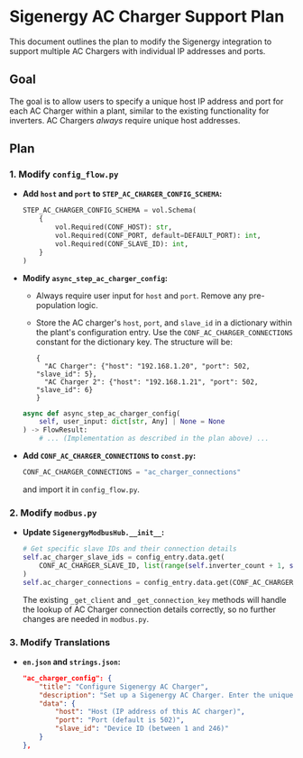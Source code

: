 # Sigenergy AC Charger Support Plan

This document outlines the plan to modify the Sigenergy integration to support multiple AC Chargers with individual IP addresses and ports.

## Goal

The goal is to allow users to specify a unique host IP address and port for each AC Charger within a plant, similar to the existing functionality for inverters. AC Chargers *always* require unique host addresses.

## Plan

### 1. Modify `config_flow.py`

*   **Add `host` and `port` to `STEP_AC_CHARGER_CONFIG_SCHEMA`:**

    ```python
    STEP_AC_CHARGER_CONFIG_SCHEMA = vol.Schema(
        {
            vol.Required(CONF_HOST): str,
            vol.Required(CONF_PORT, default=DEFAULT_PORT): int,
            vol.Required(CONF_SLAVE_ID): int,
        }
    )
    ```

*   **Modify `async_step_ac_charger_config`:**
    *   Always require user input for `host` and `port`. Remove any pre-population logic.
    *   Store the AC charger's `host`, `port`, and `slave_id` in a dictionary within the plant's configuration entry.  Use the `CONF_AC_CHARGER_CONNECTIONS` constant for the dictionary key.  The structure will be:

        ```
        {
          "AC Charger": {"host": "192.168.1.20", "port": 502, "slave_id": 5},
          "AC Charger 2": {"host": "192.168.1.21", "port": 502, "slave_id": 6}
        }
        ```

    ```python
    async def async_step_ac_charger_config(
        self, user_input: dict[str, Any] | None = None
    ) -> FlowResult:
        # ... (Implementation as described in the plan above) ...
    ```

*   **Add `CONF_AC_CHARGER_CONNECTIONS` to `const.py`:**

    ```python
    CONF_AC_CHARGER_CONNECTIONS = "ac_charger_connections"
    ```
    and import it in `config_flow.py`.

### 2. Modify `modbus.py`

*   **Update `SigenergyModbusHub.__init__`:**

    ```python
    # Get specific slave IDs and their connection details
    self.ac_charger_slave_ids = config_entry.data.get(
        CONF_AC_CHARGER_SLAVE_ID, list(range(self.inverter_count + 1, self.inverter_count + self.ac_charger_count + 1))
    )
    self.ac_charger_connections = config_entry.data.get(CONF_AC_CHARGER_CONNECTIONS, {})
    ```

    The existing `_get_client` and `_get_connection_key` methods will handle the lookup of AC Charger connection details correctly, so no further changes are needed in `modbus.py`.

### 3. Modify Translations

*   **`en.json` and `strings.json`:**

    ```json
    "ac_charger_config": {
        "title": "Configure Sigenergy AC Charger",
        "description": "Set up a Sigenergy AC Charger. Enter the unique host address and port for this AC Charger.",
        "data": {
            "host": "Host (IP address of this AC charger)",
            "port": "Port (default is 502)",
            "slave_id": "Device ID (between 1 and 246)"
        }
    },